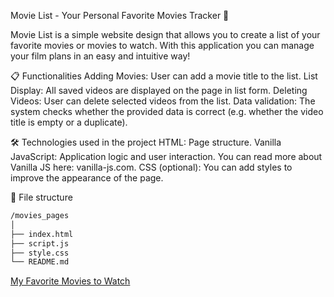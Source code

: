 Movie List - Your Personal Favorite Movies Tracker 🎥


Movie List is a simple website design that allows you to create a list of your favorite movies or movies to watch. With this application you can manage your film plans in an easy and intuitive way!

📋 Functionalities
Adding Movies: User can add a movie title to the list.
List Display: All saved videos are displayed on the page in list form.
Deleting Videos: User can delete selected videos from the list.
Data validation: The system checks whether the provided data is correct (e.g. whether the video title is empty or a duplicate).

🛠️ Technologies used in the project
HTML: Page structure.
Vanilla JavaScript: Application logic and user interaction. You can read more about Vanilla JS here: vanilla-js.com.
CSS (optional): You can add styles to improve the appearance of the page.

📂 File structure
```bash
/movies_pages
│
├── index.html
├── script.js
├── style.css
└── README.md
```
[My Favorite Movies to Watch](https://bozkaissi.github.io/movies_page/)

